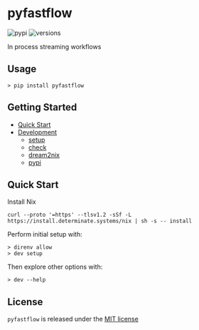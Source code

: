 # pyfastflow
![pypi](https://img.shields.io/pypi/v/pyfastflow.svg)
![versions](https://img.shields.io/pypi/pyversions/pyfastflow.svg)

In process streaming workflows

## Usage

```console
> pip install pyfastflow
```

## Getting Started

- [Quick Start](#quick-start)
- [Development](./docs/DEVELOPMENT.md)
  - [setup](./docs/DEVELOPMENT.md#setup)
  - [check](./docs/DEVELOPMENT.md#check)
  - [dream2nix](./docs/DEVELOPMENT.md#dream2nix)
  - [pypi](./docs/DEVELOPMENT.md#pypi)

## Quick Start

Install Nix

```console
curl --proto '=https' --tlsv1.2 -sSf -L https://install.determinate.systems/nix | sh -s -- install
```

Perform initial setup with:

```console
> direnv allow
> dev setup
```

Then explore other options with:

```console
> dev --help
```

## License

`pyfastflow` is released under the [MIT license](./LICENSE)
